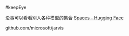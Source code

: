 #keepEye

没事可以看看别人各种模型的集合
[Spaces - Hugging Face](https://huggingface.co/spaces)

github.com/microsoft/jarvis
